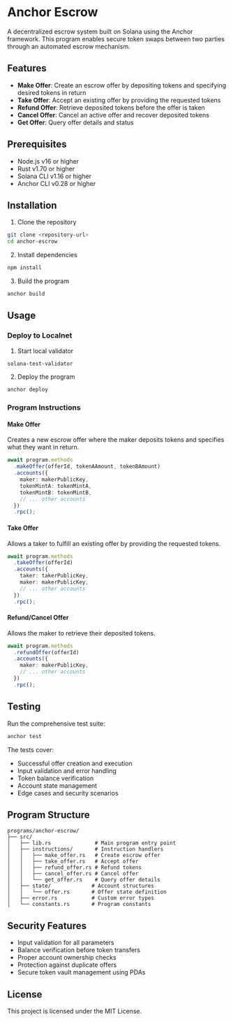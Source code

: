 # Anchor Escrow

A decentralized escrow system built on Solana using the Anchor framework. This program enables secure token swaps between two parties through an automated escrow mechanism.

## Features

- **Make Offer**: Create an escrow offer by depositing tokens and specifying desired tokens in return
- **Take Offer**: Accept an existing offer by providing the requested tokens
- **Refund Offer**: Retrieve deposited tokens before the offer is taken
- **Cancel Offer**: Cancel an active offer and recover deposited tokens
- **Get Offer**: Query offer details and status

## Prerequisites

- Node.js v16 or higher
- Rust v1.70 or higher
- Solana CLI v1.16 or higher
- Anchor CLI v0.28 or higher

## Installation

1. Clone the repository
```bash
git clone <repository-url>
cd anchor-escrow
```

2. Install dependencies
```bash
npm install
```

3. Build the program
```bash
anchor build
```

## Usage

### Deploy to Localnet

1. Start local validator
```bash
solana-test-validator
```

2. Deploy the program
```bash
anchor deploy
```

### Program Instructions

#### Make Offer
Creates a new escrow offer where the maker deposits tokens and specifies what they want in return.

```typescript
await program.methods
  .makeOffer(offerId, tokenAAmount, tokenBAmount)
  .accounts({
    maker: makerPublicKey,
    tokenMintA: tokenMintA,
    tokenMintB: tokenMintB,
    // ... other accounts
  })
  .rpc();
```

#### Take Offer
Allows a taker to fulfill an existing offer by providing the requested tokens.

```typescript
await program.methods
  .takeOffer(offerId)
  .accounts({
    taker: takerPublicKey,
    maker: makerPublicKey,
    // ... other accounts
  })
  .rpc();
```

#### Refund/Cancel Offer
Allows the maker to retrieve their deposited tokens.

```typescript
await program.methods
  .refundOffer(offerId)
  .accounts({
    maker: makerPublicKey,
    // ... other accounts
  })
  .rpc();
```

## Testing

Run the comprehensive test suite:

```bash
anchor test
```

The tests cover:
- Successful offer creation and execution
- Input validation and error handling
- Token balance verification
- Account state management
- Edge cases and security scenarios

## Program Structure

```
programs/anchor-escrow/
├── src/
│   ├── lib.rs              # Main program entry point
│   ├── instructions/       # Instruction handlers
│   │   ├── make_offer.rs   # Create escrow offer
│   │   ├── take_offer.rs   # Accept offer
│   │   ├── refund_offer.rs # Refund tokens
│   │   ├── cancel_offer.rs # Cancel offer
│   │   └── get_offer.rs    # Query offer details
│   ├── state/             # Account structures
│   │   └── offer.rs       # Offer state definition
│   ├── error.rs           # Custom error types
│   └── constants.rs       # Program constants
```

## Security Features

- Input validation for all parameters
- Balance verification before token transfers
- Proper account ownership checks
- Protection against duplicate offers
- Secure token vault management using PDAs

## License

This project is licensed under the MIT License. 